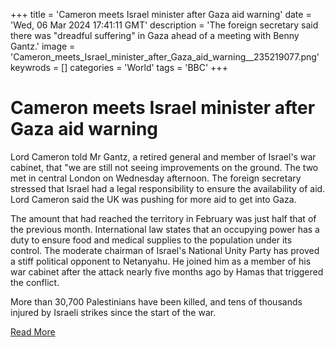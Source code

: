 +++
title = 'Cameron meets Israel minister after Gaza aid warning'
date = 'Wed, 06 Mar 2024 17:41:11 GMT'
description = 'The foreign secretary said there was "dreadful suffering" in Gaza ahead of a meeting with Benny Gantz.'
image = 'Cameron_meets_Israel_minister_after_Gaza_aid_warning__235219077.png'
keywrods =  []
categories = 'World'
tags = 'BBC'
+++

# Cameron meets Israel minister after Gaza aid warning

Lord Cameron told Mr Gantz, a retired general and member of Israel<bb>'s war cabinet, that <bb>"we are still not seeing improvements on the ground.
The two met in central London on Wednesday afternoon.
The foreign secretary stressed that Israel had a legal responsibility to ensure the availability of aid.
Lord Cameron said the UK was pushing for more aid to get into Gaza.

The amount that had reached the territory in February was just half that of the previous month.
International law states that an occupying power has a duty to ensure food and medical supplies to the population under its control.
The moderate chairman of Israel<bb>'s National Unity Party has proved a stiff political opponent to Netanyahu.
He joined him as a member of his war cabinet after the attack nearly five months ago by Hamas that triggered the conflict.

More than 30,700 Palestinians have been killed, and tens of thousands injured by Israeli strikes since the start of the war.


[Read More](https://www.bbc.co.uk/news/uk-politics-68488466)
